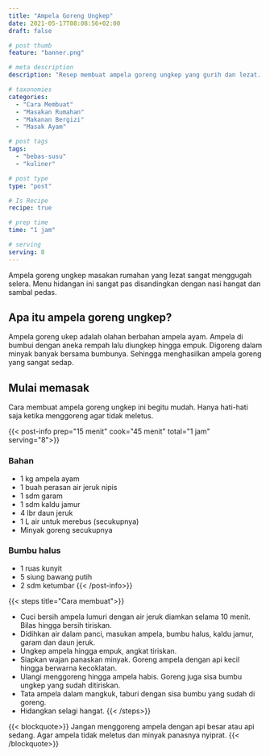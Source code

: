 ```yaml
---
title: "Ampela Goreng Ungkep"
date: 2021-05-17T08:08:56+02:00
draft: false

# post thumb
feature: "banner.png"

# meta description
description: "Resep membuat ampela goreng ungkep yang gurih dan lezat. Menu hidangan ini merupakan salah satu kreasi masakan ampela yang lezat."

# taxonomies
categories:
  - "Cara Membuat"
  - "Masakan Rumahan"
  - "Makanan Bergizi"
  - "Masak Ayam"

# post tags
tags:
  - "bebas-susu"
  - "kuliner"

# post type
type: "post"

# Is Recipe
recipe: true

# prep time
time: "1 jam"

# serving
serving: 8
---
```

Ampela goreng ungkep masakan rumahan yang lezat sangat menggugah selera. Menu hidangan ini sangat pas disandingkan dengan nasi hangat dan sambal pedas.

## Apa itu ampela goreng ungkep?

Ampela goreng ukep adalah olahan berbahan ampela ayam. Ampela di bumbui dengan aneka rempah lalu diungkep hingga empuk. Digoreng dalam minyak banyak bersama bumbunya. Sehingga menghasilkan ampela goreng yang sangat sedap.

## Mulai memasak

Cara membuat ampela goreng ungkep ini begitu mudah. Hanya hati-hati saja ketika menggoreng agar tidak meletus.

{{< post-info prep="15 menit" cook="45 menit" total="1 jam" serving="8">}}

### Bahan

-   1 kg ampela ayam
-   1 buah perasan air jeruk nipis
-   1 sdm garam
-   1 sdm kaldu jamur
-   4 lbr daun jeruk
-   1 L air untuk merebus (secukupnya)
-   Minyak goreng secukupnya

### Bumbu halus

-   1 ruas kunyit
-   5 siung bawang putih
-   2 sdm ketumbar
{{< /post-info>}}

{{< steps title="Cara membuat">}}
-   Cuci bersih ampela lumuri dengan air jeruk diamkan selama 10 menit. Bilas hingga bersih tiriskan.
-   Didihkan air dalam panci, masukan ampela, bumbu halus, kaldu jamur, garam dan daun jeruk.
-   Ungkep ampela hingga empuk, angkat tiriskan.
-   Siapkan wajan panaskan minyak. Goreng ampela dengan api kecil hingga berwarna kecoklatan.
-   Ulangi menggoreng hingga ampela habis. Goreng juga sisa bumbu ungkep yang sudah ditiriskan.
-   Tata ampela dalam mangkuk, taburi dengan sisa bumbu yang sudah di goreng.
-   Hidangkan selagi hangat.
{{< /steps>}}

{{< blockquote>}}
Jangan menggoreng ampela dengan api besar atau api sedang. Agar ampela tidak meletus dan minyak panasnya nyiprat.
{{< /blockquote>}}